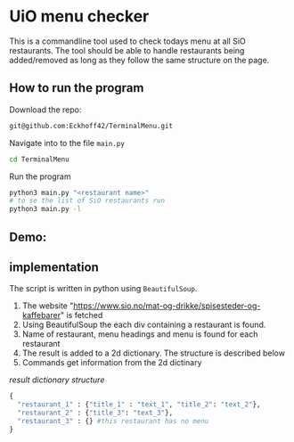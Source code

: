 # UiO menu checker 
This is a commandline tool used to check todays menu at all SiO restaurants. The tool should be able to handle restaurants being added/removed as long as they follow the same structure on the page.

## How to run the program
Download the repo:
```Bash
git@github.com:Eckhoff42/TerminalMenu.git
```

Navigate into to the file `main.py`
```bash
cd TerminalMenu
```

Run the program
```bash
python3 main.py "<restaurant name>"
# to se the list of SiO restaurants run 
python3 main.py -l
```

## Demo:


## implementation
The script is written in python using `BeautifulSoup`.
1. The website "https://www.sio.no/mat-og-drikke/spisesteder-og-kaffebarer" is fetched
2. Using BeautifulSoup the each div containing a restaurant is found.
3. Name of restaurant, menu headings and menu is found for each restaurant
4. The result is added to a 2d dictionary. The structure is described below
5. Commands get information from the 2d dictinary 

*result dictionary structure*
```python
{
  "restaurant_1" : {"title_1" : "text_1", "title_2": "text_2"},
  "restaurant_2" : {"title_3": "text_3"},
  "restaurant_3" : {} #this restaurant has no menu
}
```